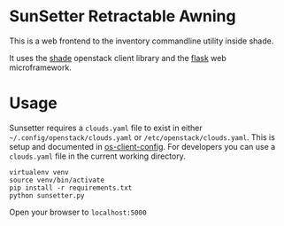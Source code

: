 SunSetter Retractable Awning
============================


This is a web frontend to the inventory commandline utility inside shade.

It uses the [shade](http://git.openstack.org/cgit/openstack-infra/shade) openstack client library and the [flask](http://flask.pocoo.org/docs/0.10/quickstart/) web microframework.


Usage
=====

Sunsetter requires a ``clouds.yaml`` file to exist in either ``~/.config/openstack/clouds.yaml`` or ``/etc/openstack/clouds.yaml``. This is setup and documented in [os-client-config](http://docs.openstack.org/developer/os-client-config/). For developers you can use a ``clouds.yaml`` file in the current working directory.

```shell
virtualenv venv
source venv/bin/activate
pip install -r requirements.txt
python sunsetter.py
```

Open your browser to ``localhost:5000``

